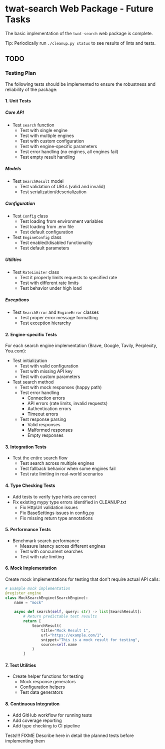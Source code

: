 # twat-search Web Package - Future Tasks

The basic implementation of the `twat-search` web package is complete. 

Tip: Periodically run `./cleanup.py status` to see results of lints and tests. 

## TODO

### Testing Plan

The following tests should be implemented to ensure the robustness and reliability of the package:

#### 1. Unit Tests

##### Core API
- Test `search` function
  - Test with single engine
  - Test with multiple engines
  - Test with custom configuration
  - Test with engine-specific parameters
  - Test error handling (no engines, all engines fail)
  - Test empty result handling

##### Models
- Test `SearchResult` model
  - Test validation of URLs (valid and invalid)
  - Test serialization/deserialization

##### Configuration
- Test `Config` class
  - Test loading from environment variables
  - Test loading from .env file
  - Test default configuration
- Test `EngineConfig` class
  - Test enabled/disabled functionality
  - Test default parameters

##### Utilities
- Test `RateLimiter` class
  - Test it properly limits requests to specified rate
  - Test with different rate limits
  - Test behavior under high load

##### Exceptions
- Test `SearchError` and `EngineError` classes
  - Test proper error message formatting
  - Test exception hierarchy

#### 2. Engine-specific Tests

For each search engine implementation (Brave, Google, Tavily, Perplexity, You.com):

- Test initialization
  - Test with valid configuration
  - Test with missing API key
  - Test with custom parameters
- Test search method
  - Test with mock responses (happy path)
  - Test error handling
    - Connection errors
    - API errors (rate limits, invalid requests)
    - Authentication errors
    - Timeout errors
  - Test response parsing
    - Valid responses
    - Malformed responses
    - Empty responses

#### 3. Integration Tests

- Test the entire search flow
  - Test search across multiple engines
  - Test fallback behavior when some engines fail
  - Test rate limiting in real-world scenarios

#### 4. Type Checking Tests

- Add tests to verify type hints are correct
- Fix existing mypy type errors identified in CLEANUP.txt
  - Fix HttpUrl validation issues
  - Fix BaseSettings issues in config.py
  - Fix missing return type annotations

#### 5. Performance Tests

- Benchmark search performance
  - Measure latency across different engines
  - Test with concurrent searches
  - Test with rate limiting

#### 6. Mock Implementation

Create mock implementations for testing that don't require actual API calls:

```python
# Example mock implementation
@register_engine
class MockSearchEngine(SearchEngine):
    name = "mock"
    
    async def search(self, query: str) -> list[SearchResult]:
        # Return predictable test results
        return [
            SearchResult(
                title="Mock Result 1",
                url="https://example.com/1",
                snippet="This is a mock result for testing",
                source=self.name
            )
        ]
```

#### 7. Test Utilities

- Create helper functions for testing
  - Mock response generators
  - Configuration helpers
  - Test data generators

#### 8. Continuous Integration

- Add GitHub workflow for running tests
- Add coverage reporting
- Add type checking to CI pipeline

Tests!!! FIXME Describe here in detail the planned tests before implementing them 

